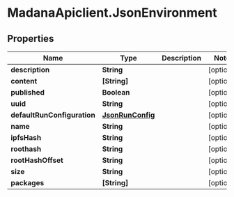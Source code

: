 # MadanaApiclient.JsonEnvironment

## Properties

Name | Type | Description | Notes
------------ | ------------- | ------------- | -------------
**description** | **String** |  | [optional] 
**content** | **[String]** |  | [optional] 
**published** | **Boolean** |  | [optional] 
**uuid** | **String** |  | [optional] 
**defaultRunConfiguration** | [**JsonRunConfig**](JsonRunConfig.md) |  | [optional] 
**name** | **String** |  | [optional] 
**ipfsHash** | **String** |  | [optional] 
**roothash** | **String** |  | [optional] 
**rootHashOffset** | **String** |  | [optional] 
**size** | **String** |  | [optional] 
**packages** | **[String]** |  | [optional] 


